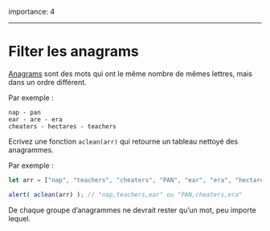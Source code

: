 importance: 4 

---

# Filter les anagrams

[Anagrams](https://fr.wikipedia.org/wiki/Anagramme) sont des mots qui ont le même nombre de mêmes lettres, mais dans un ordre différent.

Par exemple :

```
nap - pan
ear - are - era
cheaters - hectares - teachers
```

Ecrivez une fonction `aclean(arr)` qui retourne un tableau nettoyé des anagrammes.

Par exemple :

```js
let arr = ["nap", "teachers", "cheaters", "PAN", "ear", "era", "hectares"];

alert( aclean(arr) ); // "nap,teachers,ear" ou "PAN,cheaters,era"
```

De chaque groupe d’anagrammes ne devrait rester qu’un mot, peu importe lequel.

